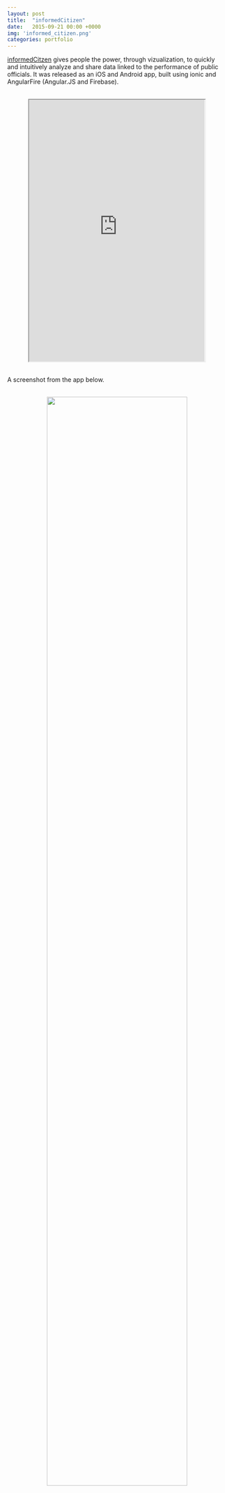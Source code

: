 ```yaml
---
layout: post
title:  "informedCitizen"
date:   2015-09-21 00:00 +0000
img: 'informed_citizen.png'
categories: portfolio
---
```


[informedCitzen](http://informedcitizen.co/) gives people the power, through vizualization, to quickly and intuitively analyze and share data linked to the performance of public officials. It was released as an iOS and Android app, built using ionic and AngularFire (Angular.JS and Firebase).

<center>
<br/>
<iframe src="http://informedcitizen.co/" style="width:80%; height:600px; overflow:hidden;" scrolling="no"></iframe>
</center>
<br/>

A screenshot from the app below.

<center>
<br/>
<img src="{{ site.url }}/assets/img/2015/informed_citizen_2.png" style="width:80%">
<br/>
<cite>informedCitzen Data Pulse on iOS</cite>
</center>
<br/>
